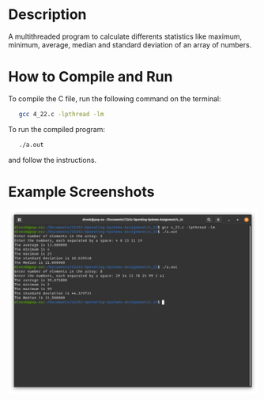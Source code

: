 <!-- Programming Exercise 4.22 -->
# Description
A multithreaded program to calculate differents statistics like maximum, minimum, average, median and standard deviation of an array of numbers.

# How to Compile and Run
To compile the C file, run the following command on the terminal:
```sh
   gcc 4_22.c -lpthread -lm
```

To run the compiled program:
```sh
   ./a.out
```
and follow the instructions.

# Example Screenshots
![Example](./screenshots/4_22_eg.png)
